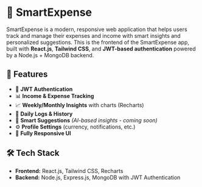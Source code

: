# 💸 SmartExpense 

SmartExpense is a modern, responsive web application that helps users track and manage their expenses and income with smart insights and personalized suggestions. This is the frontend of the SmartExpense app, built with **React.js**, **Tailwind CSS**, and **JWT-based authentication** powered by a Node.js + MongoDB backend.

## 🚀 Features

- 🔐 **JWT Authentication**
- 📊 **Income & Expense Tracking**
- 📈 **Weekly/Monthly Insights** with charts (Recharts)
- 📅 **Daily Logs & History**
- 🧠 **Smart Suggestions** *(AI-based insights - coming soon)*
- ⚙️ **Profile Settings** (currency, notifications, etc.)
- 📱 **Fully Responsive UI**

## 🛠️ Tech Stack

- **Frontend:** React.js, Tailwind CSS, Recharts
- **Backend:** Node.js, Express.js, MongoDB with JWT Authentication  
